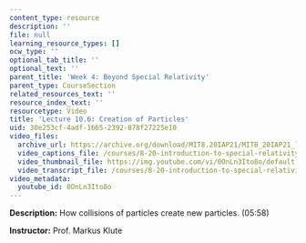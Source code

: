 ```yaml
---
content_type: resource
description: ''
file: null
learning_resource_types: []
ocw_type: ''
optional_tab_title: ''
optional_text: ''
parent_title: 'Week 4: Beyond Special Relativity'
parent_type: CourseSection
related_resources_text: ''
resource_index_text: ''
resourcetype: Video
title: 'Lecture 10.6: Creation of Particles'
uid: 30e253cf-4adf-1665-2392-878f27225e10
video_files:
  archive_url: https://archive.org/download/MIT8.20IAP21/MIT8_20IAP21_lec10-6_300k.mp4
  video_captions_file: /courses/8-20-introduction-to-special-relativity-january-iap-2021/3e60428f0b4750a9afd384ed42f98d22_0OnLn3Ito8o.vtt
  video_thumbnail_file: https://img.youtube.com/vi/0OnLn3Ito8o/default.jpg
  video_transcript_file: /courses/8-20-introduction-to-special-relativity-january-iap-2021/4cd4a3adf3be36a4796cc07b360c77d6_0OnLn3Ito8o.pdf
video_metadata:
  youtube_id: 0OnLn3Ito8o
---
```


**Description:** How collisions of particles create new particles. (05:58)

**Instructor:** Prof. Markus Klute